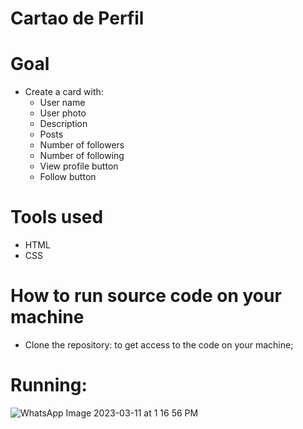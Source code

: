 # Cartao de Perfil

# Goal
- Create a card with:
  - User name
  - User photo
  - Description
  - Posts
  - Number of followers
  - Number of following
  - View profile button
  - Follow button

# Tools used
  - HTML
  - CSS

# How to run source code on your machine
  - Clone the repository: to get access to the code on your machine;
  
# Running:
![WhatsApp Image 2023-03-11 at 1 16 56 PM](https://user-images.githubusercontent.com/105953550/224495421-0ed334c1-677c-465d-b715-fe3f0a88e66f.jpeg)


